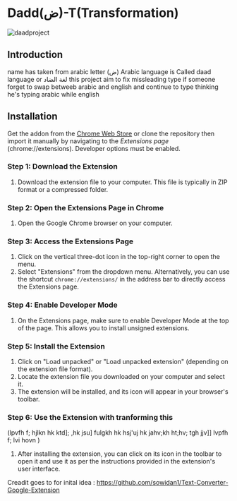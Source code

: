 
# Dadd(ض)-T(Transformation) 
  ![daadproject](https://github.com/Adamkaram/Daad-T/assets/52092726/2aa00f43-d506-4e08-ae0e-13b364de0750)


## Introduction

name has taken from arabic letter (ض) Arabic language is Called  daad language or لغة الضاد 
this project aim to fix missleading type if someone forget to swap betweeb arabic and english and continue to type 
thinking he's typing arabic while english 

## Installation

Get the addon from the [Chrome Web Store](https://chrome.google.com/webstore/detail/imdb-search-with-right-cl/ajdcnpadnecmalafppbhgbncfpfbjkif) or clone the repository then import it manually by navigating to the *Extensions page* (chrome://extensions). Developer options must be enabled.




### Step 1: Download the Extension

1. Download the extension file to your computer. This file is typically in ZIP format or a compressed folder.

### Step 2: Open the Extensions Page in Chrome

1. Open the Google Chrome browser on your computer.

### Step 3: Access the Extensions Page

1. Click on the vertical three-dot icon in the top-right corner to open the menu.
2. Select "Extensions" from the dropdown menu. Alternatively, you can use the shortcut `chrome://extensions/` in the address bar to directly access the Extensions page.

### Step 4: Enable Developer Mode

1. On the Extensions page, make sure to enable Developer Mode at the top of the page. This allows you to install unsigned extensions.

### Step 5: Install the Extension

1. Click on "Load unpacked" or "Load unpacked extension" (depending on the extension file format).
2. Locate the extension file you downloaded on your computer and select it.
3. The extension will be installed, and its icon will appear in your browser's toolbar.

### Step 6: Use the Extension with tranforming this 
(lpvfh f; hjlkn hk ktd]; ,hk jsu] fulgkh hk hsj'uj hk jahv;kh ht;hv; tgh jjv]] lvpfh f; lvi hovn )

1. After installing the extension, you can click on its icon in the toolbar to open it and use it as per the instructions provided in the extension's user interface.

Creadit goes to for inital idea  : 
https://github.com/sowidan1/Text-Converter-Google-Extension 


